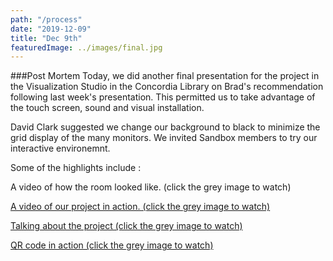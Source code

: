```yaml
---
path: "/process"
date: "2019-12-09"
title: "Dec 9th"
featuredImage: ../images/final.jpg
---
```


###Post Mortem
Today, we did another final presentation for the project in the Visualization Studio in the Concordia Library on Brad's recommendation following last week's presentation. This permitted us to take advantage of the touch screen, sound and visual installation.

David Clark suggested we change our background to black to minimize the grid display of the many monitors.  We invited Sandbox members to try our interactive environemnt.

Some of the highlights include :






A video of how the room looked like. (click the grey image to watch)
<a href="https://www.youtube.com/watch?v=3SzWu2bzKg8
" target="_blank">

A video of our project in action. (click the grey image to watch)
<a href="https://www.youtube.com/watch?v=r2oc_FZuK7o
" target="_blank">

Talking about the project  (click the grey image to watch)
<a href="https://www.youtube.com/watch?v=0-EuBGN_qTU
" target="_blank">

QR code in action  (click the grey image to watch)
<a href="https://www.youtube.com/watch?v=qJUitl0fugI
" target="_blank">
